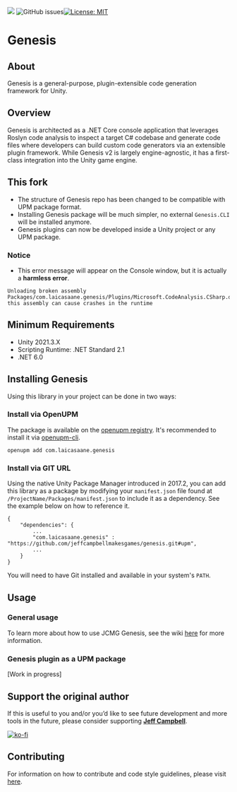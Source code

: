 <img src="https://img.shields.io/npm/v/com.laicasaane.genesis?label=openupm&amp;registry_uri=https://package.openupm.com" /></a>
<img alt="GitHub issues" src="https://img.shields.io/github/issues/laicasaane/Genesis?style=flat-square">[![License: MIT](https://img.shields.io/badge/License-MIT-blue.svg)](https://opensource.org/licenses/MIT)

# Genesis

## About
Genesis is a general-purpose, plugin-extensible code generation framework for Unity.

## Overview

Genesis is architected as a .NET Core console application that leverages Roslyn code analysis to inspect a target C# codebase and generate code files where developers can build custom code generators via an extensible plugin framework. While Genesis v2 is largely engine-agnostic, it has a first-class integration into the Unity game engine.

## This fork

* The structure of Genesis repo has been changed to be compatible with UPM package format.
* Installing Genesis package will be much simpler, no external `Genesis.CLI` will be installed anymore.
* Genesis plugins can now be developed inside a Unity project or any UPM package.

### Notice

* This error message will appear on the Console window, but it is actually a **harmless error**.

```
Unloading broken assembly Packages/com.laicasaane.genesis/Plugins/Microsoft.CodeAnalysis.CSharp.dll, this assembly can cause crashes in the runtime
```

## Minimum Requirements
* Unity 2021.3.X
* Scripting Runtime: .NET Standard 2.1
* .NET 6.0

## Installing Genesis
Using this library in your project can be done in two ways:

### Install via OpenUPM
The package is available on the [openupm registry](https://openupm.com/). It's recommended to install it via [openupm-cli](https://github.com/openupm/openupm-cli).

```
openupm add com.laicasaane.genesis
```

### Install via GIT URL
Using the native Unity Package Manager introduced in 2017.2, you can add this library as a package by modifying your `manifest.json` file found at `/ProjectName/Packages/manifest.json` to include it as a dependency. See the example below on how to reference it.

```
{
	"dependencies": {
		...
		"com.laicasaane.genesis" : "https://github.com/jeffcampbellmakesgames/genesis.git#upm",
		...
	}
}
```

You will need to have Git installed and available in your system's `PATH`.


## Usage

### General usage

To learn more about how to use JCMG Genesis, see the wiki [here](https://github.com/jeffcampbellmakesgames/Genesis/wiki/Usage) for more information.

### Genesis plugin as a UPM package

[Work in progress]


## Support the original author

If this is useful to you and/or you’d like to see future development and more tools in the future, please consider supporting [**Jeff Campbell**](https://github.com/jeffcampbellmakesgames).

[![ko-fi](https://www.ko-fi.com/img/githubbutton_sm.svg)](https://ko-fi.com/I3I2W7GX)


## Contributing

For information on how to contribute and code style guidelines, please visit [here](CONTRIBUTING.md).